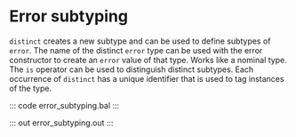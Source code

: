 # Error subtyping

`distinct` creates a new subtype and can be used to define
subtypes of `error`.
The name of the distinct `error` type can be used with the error
constructor to create an `error` value of that type.
Works like a nominal type. The `is` operator can be used to
distinguish distinct subtypes.
Each occurrence of `distinct` has a unique identifier that is 
used to tag instances of the type.

::: code error_subtyping.bal :::

::: out error_subtyping.out :::